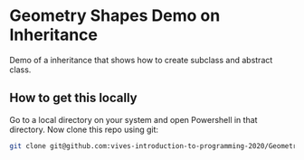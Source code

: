# Geometry Shapes Demo on Inheritance

Demo of a inheritance that shows how to create subclass and abstract class.

## How to get this locally

Go to a local directory on your system and open Powershell in that directory. Now clone this repo using git:

```bash
git clone git@github.com:vives-introduction-to-programming-2020/GeometryShapesDemo.git
```

<!-- This was a really good Demo -->